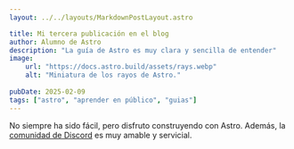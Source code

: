 ```yaml
---
layout: ../../layouts/MarkdownPostLayout.astro

title: Mi tercera publicación en el blog
author: Alumno de Astro
description: "La guía de Astro es muy clara y sencilla de entender"
image: 
    url: "https://docs.astro.build/assets/rays.webp"
    alt: "Miniatura de los rayos de Astro."
    
pubDate: 2025-02-09
tags: ["astro", "aprender en público", "guias"]
---
```

No siempre ha sido fácil, pero disfruto construyendo con Astro. Además, la [comunidad de Discord](https://astro.build/chat) es muy amable y servicial.
